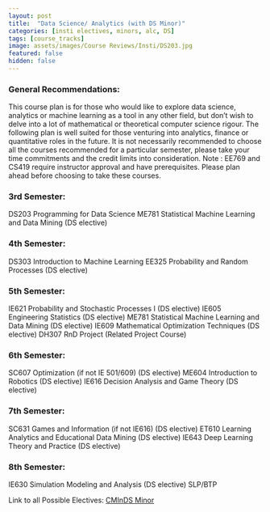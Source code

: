 ```yaml
---
layout: post
title:  "Data Science/ Analytics (with DS Minor)"
categories: [insti electives, minors, alc, DS]
tags: [course_tracks]
image: assets/images/Course Reviews/Insti/DS203.jpg
featured: false
hidden: false
---
```


### General Recommendations: 
This course plan is for those who would like to explore data science, analytics or machine learning as a tool in any other field, but don’t wish to delve into a lot of mathematical or theoretical computer science rigour. The following plan is well suited for those venturing into analytics, finance or quantitative roles in the future.
It is not necessarily recommended to choose all the courses recommended for a particular semester, please take your time commitments and the credit limits into consideration.
Note : EE769 and CS419 require instructor approval and have prerequisites. Please plan ahead before choosing to take these courses.

### 3rd Semester: 
DS203 Programming for Data Science
ME781 Statistical Machine Learning and Data Mining (DS elective)

### 4th Semester: 
DS303 Introduction to Machine Learning
EE325 Probability and Random Processes (DS elective)

### 5th Semester: 
IE621 Probability and Stochastic Processes I (DS elective)
IE605 Engineering Statistics (DS elective)
ME781 Statistical Machine Learning and Data Mining (DS elective)
IE609 Mathematical Optimization Techniques (DS elective)
DH307 RnD Project (Related Project Course)

### 6th Semester:
SC607 Optimization (if not IE 501/609) (DS elective)
ME604 Introduction to Robotics (DS elective)
IE616 Decision Analysis and Game Theory (DS elective)

### 7th Semester:
SC631 Games and Information (if not IE616) (DS elective)
ET610 Learning Analytics and Educational Data Mining (DS elective)
IE643 Deep Learning Theory and Practice (DS elective)

### 8th Semester:
IE630 Simulation Modeling and Analysis (DS elective)
SLP/BTP

Link to all Possible Electives: [CMInDS Minor](https://docs.google.com/document/d/1_QQmM0q1Ef48Gxb8HSy1OmGgLKTUcIujVrC8Ejroya8/edit?tab=t.0)

